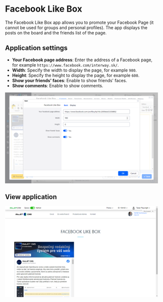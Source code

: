 # Facebook Like Box

The Facebook Like Box app allows you to promote your Facebook Page (it cannot be used for groups and personal profiles). The app displays the posts on the board and the friends list of the page.

## Application settings

- **Your Facebook page address**: Enter the address of a Facebook page, for example `https://www.facebook.com/interway.sk/`.
- **Width**: Specify the width to display the page, for example `980`.
- **Height**: Specify the height to display the page, for example `600`.
- **Show your friends' faces**: Enable to show friends' faces.
- **Show comments**: Enable to show comments.

![](editor.png)

## View application

![](app-facebook_like_box.png)
